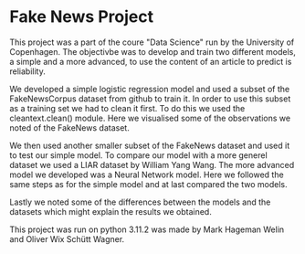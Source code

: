 # Fake News Project

This project was a part of the coure "Data Science" run by the University of Copenhagen. The objectivbe was to develop and train two different models, a simple and a more advanced, to use the content of an article to predict is reliability.

We developed a simple logistic regression model and used a subset of the FakeNewsCorpus dataset from github to train it.
In order to use this subset as a training set we had to clean it first. To do this we used the cleantext.clean() module. Here we visualised some of the observations we noted of the FakeNews dataset.

We then used another smaller subset of the FakeNews dataset and used it to test our simple model. To compare our model with a more generel dataset we used a LIAR dataset by William Yang Wang. 
The more advanced model we developed was a Neural Network model. Here we followed the same steps as for the simple model and at last compared the two models. 

Lastly we noted some of the differences between the models and the datasets which might explain the results we obtained. 


This project was run on python 3.11.2 was made by Mark Hageman Welin and Oliver Wix Schütt Wagner.
